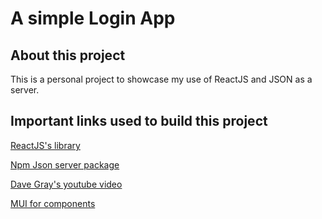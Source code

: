 
# A simple Login App

## About this project

This is a personal project to showcase my use of ReactJS and JSON as a server.

## Important links used to build this project

[ReactJS's library](https://react.dev/)

[Npm Json server package](https://www.npmjs.com/package/json-server)

[Dave Gray's youtube video](https://www.youtube.com/watch?v=XYrNkTkx8Uc&t=903s)

[MUI for components](https://mui.com/)
